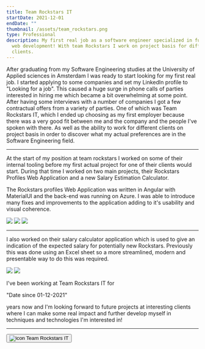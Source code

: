 ```yaml
---
title: Team Rockstars IT
startDate: 2021-12-01
endDate: ""
thumbnail: /assets/team_rockstars.png
type: Professional
description: My first real job as a software engineer specialized in full-stack
  web development! With team Rockstars I work on project basis for different
  clients.
---
```


After graduating from my Software Engineering studies at the University of Applied sciences in Amsterdam I was ready to start looking for my first real job. I started applying to some companies and set my LinkedIn profile to "Looking for a job". This caused a huge surge in phone calls of parties interested in hiring me which became a bit overwhelming at some point. After having some interviews with a number of companies I got a few contractual offers from a variety of parties. One of which was Team Rockstars IT, which I ended up choosing as my first employer because there was a very good fit between me and the company and the people I've spoken with there. As well as the ability to work for different clients on project basis in order to discover what my actual preferences are in the Software Engineering field.

- - -

At the start of my position at team rockstars I worked on some of their internal tooling before my first actual project for one of their clients would start. During that time I worked on two main projects, their Rockstars Profiles Web Application and a new Salary Estimation Calculator.

The Rockstars profiles Web Application was written in Angular with MaterialUI and the back-end was running on Azure. I was able to introduce many fixes and improvements to the application adding to it's usability and visual coherence.

<div class="images-grid">
<img src="/assets/profiles.teamrockstars.nl_resumes_72061fa8-2061-48df-ab9c-6ae57280b191_personal.png" />
<img src="/assets/profiles.teamrockstars.nl_resumes_72061fa8-2061-48df-ab9c-6ae57280b191_personal-1-.png" />
<img src="/assets/profiles.teamrockstars.nl_resumes_72061fa8-2061-48df-ab9c-6ae57280b191_personal-2-.png" />
</div>

- - -

I also worked on their salary calculator application which is used to give an indication of the expected salary for potentially new Rockstars. Previously this was done using an Excel sheet so a more streamlined, modern and presentable way to do this was required.

<div class="images-grid">
<img src="/assets/salariscalculator.teamrockstars.nl_steps_welcome.png" />
<img src="/assets/salariscalculator.teamrockstars.nl_steps_welcome-1-.png" />
</div>

I've been working at Team Rockstars IT for

<span data-date-string="01-12-2021" data-years-since-date>"Date since 01-12-2021"</span>

years now and I'm looking forward to future projects at interesting clients where I can make some real impact and further develop myself in techniques and technologies I'm interested in!

- - -

[<button>![icon](/assets/rockstars_5.webp) Team Rockstars IT</button>](https://teamrockstars.nl/)
